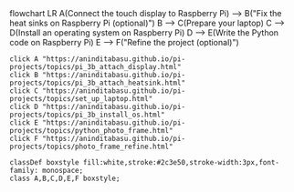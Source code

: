 <div class="mermaid">
flowchart LR
    A(Connect the touch display to Raspberry Pi) --> B("Fix the heat sinks on Raspberry Pi (optional)")
    B --> C(Prepare your laptop)
    C --> D(Install an operating system on Raspberry Pi)
    D --> E(Write the Python code on Raspberry Pi)
	E --> F("Refine the project (optional)")
	
	click A "https://aninditabasu.github.io/pi-projects/topics/pi_3b_attach_display.html"
	click B "https://aninditabasu.github.io/pi-projects/topics/pi_3b_attach_heatsink.html"
	click C "https://aninditabasu.github.io/pi-projects/topics/set_up_laptop.html"
	click D "https://aninditabasu.github.io/pi-projects/topics/pi_3b_install_os.html"
	click E "https://aninditabasu.github.io/pi-projects/topics/python_photo_frame.html"
	click F "https://aninditabasu.github.io/pi-projects/topics/photo_frame_refine.html"
	
	classDef boxstyle fill:white,stroke:#2c3e50,stroke-width:3px,font-family: monospace;
    class A,B,C,D,E,F boxstyle;
</div>